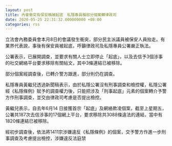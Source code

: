 ```yaml
---
layout: post
title: 內會衝突有保安稱被起底　私隱專員稱部分個案轉律政司
date: 2020-05-25 22:31:32.000000000 +08:00
categories: rss
---
```


立法會內務委員會本月8日的會議發生衝突，部分民主派議員被保安人員抬走。有業界代表說，事後有保安員被起底，呼籲律政司及私隱專員公署嚴正執法。

公署表示，已展開調查，並要求有關人士立即停止「起底」，以及去信予3個涉事的社交網絡平台要求移除有關帖文，其中3條連結已被移除。

部分個案經調查後，已轉介警方跟進，部分則仍在調查。

私隱專員黃繼兒透過新聞稿表示，由於私隱公署沒有刑事調查和檢控權，私隱公署經《私隱條例》賦予的調查權力後，只能把涉及「刑事起底」元素的個案轉介予警方作刑事調查，並交由律政司考慮是否提出檢控。

黃繼兒表示，自去年6月14 日接獲首宗「起底」及網絡欺凌個案，截至上星期五，公署共187次去信涉事的17個網上平台，要求移除共3088條違法的連結，當中有1820條連結已被移除。

經初步調查後，依法將1411宗涉嫌違反《私隱條例》的個案，交予警方作進一步刑事調查及考慮提出檢控，涉嫌違反法庭禁
